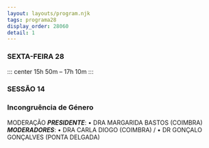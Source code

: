 ```yaml
---
layout: layouts/program.njk
tags: programa28
display_order: 28060
detail: 1
---
```

### SEXTA-FEIRA 28  
::: center
15h 50m – 17h 10m 
:::
### SESSÃO 14
### Incongruência de Género

MODERAÇÃO
***PRESIDENTE***: • DRA MARGARIDA BASTOS (COIMBRA)
***MODERADORES***: • DRA CARLA DIOGO (COIMBRA) /
• DR GONÇALO GONÇALVES (PONTA DELGADA)

